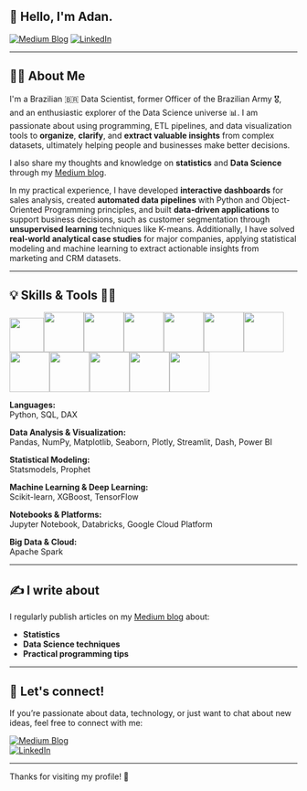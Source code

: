 ## 👋 Hello, I'm Adan.

[![Medium Blog](https://img.shields.io/badge/Medium-12100E?style=for-the-badge&logo=medium&logoColor=white)](https://medium.com/@adansiqueira) [![LinkedIn](https://img.shields.io/badge/LinkedIn-0077B5?style=for-the-badge&logo=linkedin&logoColor=white)](https://www.linkedin.com/in/adan-siqueira/)

---

## 🙋‍♂️ About Me

I'm a Brazilian 🇧🇷 Data Scientist, former Officer of the Brazilian Army 🎖️, and an enthusiastic explorer of the Data Science universe 📊. I am passionate about using programming, ETL pipelines, and data visualization tools to **organize**, **clarify**, and **extract valuable insights** from complex datasets, ultimately helping people and businesses make better decisions.

I also share my thoughts and knowledge on **statistics** and **Data Science** through my [Medium blog](https://medium.com/@adansiqueira).

In my practical experience, I have developed **interactive dashboards** for sales analysis, created **automated data pipelines** with Python and Object-Oriented Programming principles, and built **data-driven applications** to support business decisions, such as customer segmentation through **unsupervised learning** techniques like K-means. Additionally, I have solved **real-world analytical case studies** for major companies, applying statistical modeling and machine learning to extract actionable insights from marketing and CRM datasets.

---

## 💡 Skills & Tools 👩‍💻

<img src="https://cdn.jsdelivr.net/gh/devicons/devicon@latest/icons/python/python-original-wordmark.svg" width="60" height="60"><img src="https://cdn.jsdelivr.net/gh/devicons/devicon@latest/icons/scikitlearn/scikitlearn-original.svg" width="70" height="70"><img src="https://cdn.jsdelivr.net/gh/devicons/devicon@latest/icons/pytorch/pytorch-original-wordmark.svg" width="70" height="70"><img src="https://cdn.jsdelivr.net/gh/devicons/devicon@latest/icons/sqldeveloper/sqldeveloper-original.svg" width="70" height="70"><img src="https://cdn.jsdelivr.net/gh/devicons/devicon@latest/icons/streamlit/streamlit-original-wordmark.svg" width="70" height="70"><img src="https://cdn.jsdelivr.net/gh/devicons/devicon@latest/icons/tensorflow/tensorflow-original-wordmark.svg" width="70" height="70"><img src="https://cdn.jsdelivr.net/gh/devicons/devicon@latest/icons/apacheairflow/apacheairflow-original-wordmark.svg" width="70" height="70"><img src="https://cdn.jsdelivr.net/gh/devicons/devicon@latest/icons/apachespark/apachespark-original-wordmark.svg" width="70" height="70"><img src="https://cdn.jsdelivr.net/gh/devicons/devicon@latest/icons/jupyter/jupyter-original-wordmark.svg" width="70" height="70"><img src="https://cdn.jsdelivr.net/gh/devicons/devicon@latest/icons/keras/keras-original-wordmark.svg" width="70" height="70"><img src="https://cdn.jsdelivr.net/gh/devicons/devicon@latest/icons/matplotlib/matplotlib-original-wordmark.svg" width="70" height="70"><img src="https://cdn.jsdelivr.net/gh/devicons/devicon@latest/icons/numpy/numpy-original-wordmark.svg" width="70" height="70">
          
          
          
          
          
          
          
          
          
          

          
**Languages:**  
Python, SQL, DAX  

**Data Analysis & Visualization:**  
Pandas, NumPy, Matplotlib, Seaborn, Plotly, Streamlit, Dash, Power BI  

**Statistical Modeling:**  
Statsmodels, Prophet  

**Machine Learning & Deep Learning:**  
Scikit-learn, XGBoost, TensorFlow  

**Notebooks & Platforms:**  
Jupyter Notebook, Databricks, Google Cloud Platform  

**Big Data & Cloud:**  
Apache Spark  

---

## ✍️ I write about

I regularly publish articles on my [Medium blog](https://medium.com/@adansiqueira) about:

- **Statistics**  
- **Data Science techniques**  
- **Practical programming tips**  

---

## 🚀 Let's connect!

If you’re passionate about data, technology, or just want to chat about new ideas, feel free to connect with me:

[![Medium Blog](https://img.shields.io/badge/Medium-12100E?style=for-the-badge&logo=medium&logoColor=white)](https://medium.com/@adansiqueira)  
[![LinkedIn](https://img.shields.io/badge/LinkedIn-0077B5?style=for-the-badge&logo=linkedin&logoColor=white)](https://www.linkedin.com/in/adan-siqueira/)

---

Thanks for visiting my profile! 🚀

